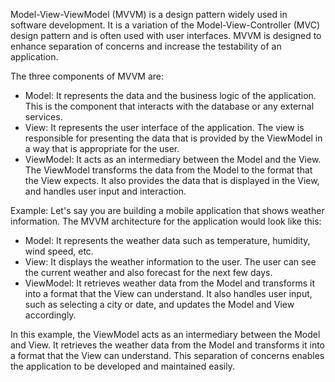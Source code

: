 

Model-View-ViewModel (MVVM) is a design pattern widely used in software development. It is a variation of the Model-View-Controller (MVC) design pattern and is often used with user interfaces. MVVM is designed to enhance separation of concerns and increase the testability of an application.

The three components of MVVM are:
- Model: It represents the data and the business logic of the application. This is the component that interacts with the database or any external services.
- View: It represents the user interface of the application. The view is responsible for presenting the data that is provided by the ViewModel in a way that is appropriate for the user.
- ViewModel: It acts as an intermediary between the Model and the View. The ViewModel transforms the data from the Model to the format that the View expects. It also provides the data that is displayed in the View, and handles user input and interaction.

Example:
Let's say you are building a mobile application that shows weather information. The MVVM architecture for the application would look like this:
- Model: It represents the weather data such as temperature, humidity, wind speed, etc. 
- View: It displays the weather information to the user. The user can see the current weather and also forecast for the next few days.
- ViewModel: It retrieves weather data from the Model and transforms it into a format that the View can understand. It also handles user input, such as selecting a city or date, and updates the Model and View accordingly.

In this example, the ViewModel acts as an intermediary between the Model and View. It retrieves the weather data from the Model and transforms it into a format that the View can understand. This separation of concerns enables the application to be developed and maintained easily.